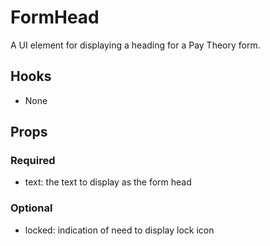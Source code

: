 # FormHead

A UI element for displaying a heading for a Pay Theory form.

## Hooks

* None

## Props

### Required
* text: the text to display as the form head 

### Optional
* locked: indication of need to display lock icon